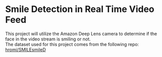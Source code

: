 # Smile Detection in Real Time Video Feed  
This project will utilize the Amazon Deep Lens camera to determine if the face in the video stream is smiling or not.  
The dataset used for this project comes from the following repo: [hromi/SMILEsmileD](https://github.com/hromi/SMILEsmileD)  
